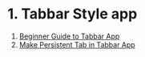 
# 1. Tabbar Style app
1. [Beginner Guide to Tabbar App](https://proandroiddev.com/flutter-creating-multi-widget-applications-with-tabbar-902a51452075)
2. [Make Persistent Tab in Tabbar App](https://medium.com/@diegoveloper/flutter-persistent-tab-bars-a26220d322bc)

